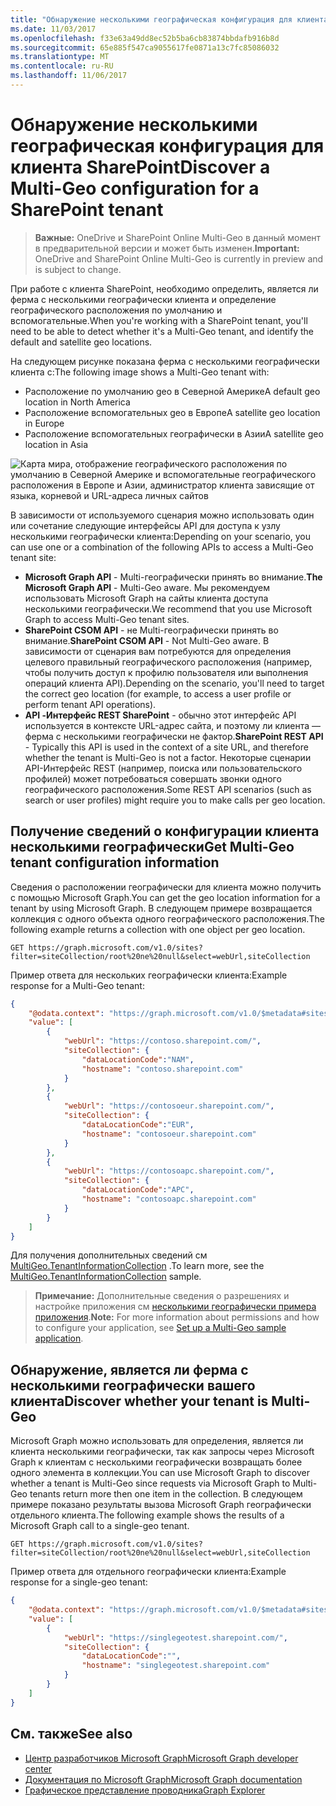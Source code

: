 ```yaml
---
title: "Обнаружение несколькими географическая конфигурация для клиента SharePoint"
ms.date: 11/03/2017
ms.openlocfilehash: f33e63a49dd8ec52b5ba6cb83874bbdafb916b8d
ms.sourcegitcommit: 65e885f547ca9055617fe0871a13c7fc85086032
ms.translationtype: MT
ms.contentlocale: ru-RU
ms.lasthandoff: 11/06/2017
---
```

# <a name="discover-a-multi-geo-configuration-for-a-sharepoint-tenant"></a><span data-ttu-id="69230-102">Обнаружение несколькими географическая конфигурация для клиента SharePoint</span><span class="sxs-lookup"><span data-stu-id="69230-102">Discover a Multi-Geo configuration for a SharePoint tenant</span></span>

> <span data-ttu-id="69230-103">**Важные:** OneDrive и SharePoint Online Multi-Geo в данный момент в предварительной версии и может быть изменен.</span><span class="sxs-lookup"><span data-stu-id="69230-103">**Important:** OneDrive and SharePoint Online Multi-Geo is currently in preview and is subject to change.</span></span>

<span data-ttu-id="69230-104">При работе с клиента SharePoint, необходимо определить, является ли ферма с несколькими географически клиента и определение географического расположения по умолчанию и вспомогательные.</span><span class="sxs-lookup"><span data-stu-id="69230-104">When you're working with a SharePoint tenant, you'll need to be able to detect whether it's a Multi-Geo tenant, and identify the default and satellite geo locations.</span></span> 

<span data-ttu-id="69230-105">На следующем рисунке показана ферма с несколькими географически клиента с:</span><span class="sxs-lookup"><span data-stu-id="69230-105">The following image shows a Multi-Geo tenant with:</span></span>

- <span data-ttu-id="69230-106">Расположение по умолчанию geo в Северной Америке</span><span class="sxs-lookup"><span data-stu-id="69230-106">A default geo location in North America</span></span>
- <span data-ttu-id="69230-107">Расположение вспомогательных geo в Европе</span><span class="sxs-lookup"><span data-stu-id="69230-107">A satellite geo location in Europe</span></span>
- <span data-ttu-id="69230-108">Расположение вспомогательных географически в Азии</span><span class="sxs-lookup"><span data-stu-id="69230-108">A satellite geo location in Asia</span></span>

![Карта мира, отображение географического расположения по умолчанию в Северной Америке и вспомогательные географического расположения в Европе и Азии, администратор клиента зависящие от языка, корневой и URL-адреса личных сайтов](media/multigeo/multigeodiscovery_intro.png)

<span data-ttu-id="69230-110">В зависимости от используемого сценария можно использовать один или сочетание следующие интерфейсы API для доступа к узлу несколькими географически клиента:</span><span class="sxs-lookup"><span data-stu-id="69230-110">Depending on your scenario, you can use one or a combination of the following APIs to access a Multi-Geo tenant site:</span></span>

- <span data-ttu-id="69230-111">**Microsoft Graph API** - Multi-географически принять во внимание.</span><span class="sxs-lookup"><span data-stu-id="69230-111">**The Microsoft Graph API** - Multi-Geo aware.</span></span> <span data-ttu-id="69230-112">Мы рекомендуем использовать Microsoft Graph на сайты клиента доступа несколькими географически.</span><span class="sxs-lookup"><span data-stu-id="69230-112">We recommend that you use Microsoft Graph to access Multi-Geo tenant sites.</span></span> 
- <span data-ttu-id="69230-113">**SharePoint CSOM API** - не Multi-географически принять во внимание.</span><span class="sxs-lookup"><span data-stu-id="69230-113">**SharePoint CSOM API** - Not Multi-Geo aware.</span></span> <span data-ttu-id="69230-114">В зависимости от сценария вам потребуются для определения целевого правильный географического расположения (например, чтобы получить доступ к профилю пользователя или выполнения операций клиента API).</span><span class="sxs-lookup"><span data-stu-id="69230-114">Depending on the scenario, you'll need to target the correct geo location (for example, to access a user profile or perform tenant API operations).</span></span>
- <span data-ttu-id="69230-115">**API -Интерфейс REST SharePoint** - обычно этот интерфейс API используется в контексте URL-адрес сайта, и поэтому ли клиента — ферма с несколькими географически не фактор.</span><span class="sxs-lookup"><span data-stu-id="69230-115">**SharePoint REST API** - Typically this API is used in the context of a site URL, and therefore whether the tenant is Multi-Geo is not a factor.</span></span> <span data-ttu-id="69230-116">Некоторые сценарии API-Интерфейс REST (например, поиска или пользовательского профилей) может потребоваться совершать звонки одного географического расположения.</span><span class="sxs-lookup"><span data-stu-id="69230-116">Some REST API scenarios (such as search or user profiles) might require you to make calls per geo location.</span></span>

## <a name="get-multi-geo-tenant-configuration-information"></a><span data-ttu-id="69230-117">Получение сведений о конфигурации клиента несколькими географически</span><span class="sxs-lookup"><span data-stu-id="69230-117">Get Multi-Geo tenant configuration information</span></span>

<span data-ttu-id="69230-118">Сведения о расположении географически для клиента можно получить с помощью Microsoft Graph.</span><span class="sxs-lookup"><span data-stu-id="69230-118">You can get the geo location information for a tenant by using Microsoft Graph.</span></span> <span data-ttu-id="69230-119">В следующем примере возвращается коллекция с одного объекта одного географического расположения.</span><span class="sxs-lookup"><span data-stu-id="69230-119">The following example returns a collection with one object per geo location.</span></span>

```
GET https://graph.microsoft.com/v1.0/sites?filter=siteCollection/root%20ne%20null&select=webUrl,siteCollection
```

<span data-ttu-id="69230-120">Пример ответа для нескольких географически клиента:</span><span class="sxs-lookup"><span data-stu-id="69230-120">Example response for a Multi-Geo tenant:</span></span>
```JSON
{
    "@odata.context": "https://graph.microsoft.com/v1.0/$metadata#sites",
    "value": [
        {
            "webUrl": "https://contoso.sharepoint.com/",
            "siteCollection": {
                "dataLocationCode":"NAM",
                "hostname": "contoso.sharepoint.com"
            }
        },
        {
            "webUrl": "https://contosoeur.sharepoint.com/",
            "siteCollection": {
                "dataLocationCode":"EUR",
                "hostname": "contosoeur.sharepoint.com"
            }
        },
        {
            "webUrl": "https://contosoapc.sharepoint.com/",
            "siteCollection": {
                "dataLocationCode":"APC",
                "hostname": "contosoapc.sharepoint.com"
            }
        }
    ]
}
```

<span data-ttu-id="69230-121">Для получения дополнительных сведений см [MultiGeo.TenantInformationCollection](https://github.com/SharePoint/PnP/tree/dev/Samples/MultiGeo.TenantInformationCollection) .</span><span class="sxs-lookup"><span data-stu-id="69230-121">To learn more, see the [MultiGeo.TenantInformationCollection](https://github.com/SharePoint/PnP/tree/dev/Samples/MultiGeo.TenantInformationCollection) sample.</span></span>

><span data-ttu-id="69230-122">**Примечание:** Дополнительные сведения о разрешениях и настройке приложения см [несколькими географически примера приложения](multigeo-sampleapplicationsetup.md).</span><span class="sxs-lookup"><span data-stu-id="69230-122">**Note:** For more information about permissions and how to configure your application, see [Set up a Multi-Geo sample application](multigeo-sampleapplicationsetup.md).</span></span>

## <a name="discover-whether-your-tenant-is-multi-geo"></a><span data-ttu-id="69230-123">Обнаружение, является ли ферма с несколькими географически вашего клиента</span><span class="sxs-lookup"><span data-stu-id="69230-123">Discover whether your tenant is Multi-Geo</span></span> 

<span data-ttu-id="69230-124">Microsoft Graph можно использовать для определения, является ли клиента несколькими географически, так как запросы через Microsoft Graph к клиентам с несколькими географически возвращать более одного элемента в коллекции.</span><span class="sxs-lookup"><span data-stu-id="69230-124">You can use Microsoft Graph to discover whether a tenant is Multi-Geo since requests via Microsoft Graph to Multi-Geo tenants return more then one item in the collection.</span></span> <span data-ttu-id="69230-125">В следующем примере показано результаты вызова Microsoft Graph географически отдельного клиента.</span><span class="sxs-lookup"><span data-stu-id="69230-125">The following example shows the results of a Microsoft Graph call to a single-geo tenant.</span></span>

<!-- Not sure where the output for a Multi-Geo tenant is. Provide a link? -->

```
GET https://graph.microsoft.com/v1.0/sites?filter=siteCollection/root%20ne%20null&select=webUrl,siteCollection
```

<span data-ttu-id="69230-126">Пример ответа для отдельного географически клиента:</span><span class="sxs-lookup"><span data-stu-id="69230-126">Example response for a single-geo tenant:</span></span>
```JSON
{
    "@odata.context": "https://graph.microsoft.com/v1.0/$metadata#sites",
    "value": [
        {
            "webUrl": "https://singlegeotest.sharepoint.com/",
            "siteCollection": {
                "dataLocationCode":"",
                "hostname": "singlegeotest.sharepoint.com"
            }
        }
    ]
}
```

## <a name="see-also"></a><span data-ttu-id="69230-127">См. также</span><span class="sxs-lookup"><span data-stu-id="69230-127">See also</span></span>

- [<span data-ttu-id="69230-128">Центр разработчиков Microsoft Graph</span><span class="sxs-lookup"><span data-stu-id="69230-128">Microsoft Graph developer center</span></span>](https://developer.microsoft.com/en-us/graph)
- [<span data-ttu-id="69230-129">Документация по Microsoft Graph</span><span class="sxs-lookup"><span data-stu-id="69230-129">Microsoft Graph documentation</span></span>](https://developer.microsoft.com/en-us/graph/docs/concepts/overview)
- [<span data-ttu-id="69230-130">Графическое представление проводника</span><span class="sxs-lookup"><span data-stu-id="69230-130">Graph Explorer</span></span>](https://developer.microsoft.com/en-us/graph/graph-explorer)
